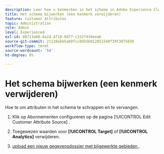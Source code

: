 ```yaml
---
description: Leer hoe u kenmerken in het schema in Adobe Experience Cloud verwijdert en vervangt.
title: Het schema bijwerken (een kenmerk verwijderen)
feature: Customer Attributes
topic: Administration
role: Admin
level: Experienced
exl-id: 08713a68-8a24-4f18-9d77-c332f434eea6
source-git-commit: 21120abb5ab0fcc8d556012851548f39f3875038
workflow-type: tm+mt
source-wordcount: '54'
ht-degree: 0%

---
```


# Het schema bijwerken (een kenmerk verwijderen)

Hoe te om attributen in het schema te schrappen en te vervangen.

1. Klik op Abonnementen configureren op de pagina [!UICONTROL Edit Customer Attribute Source] .

1. Toegewezen waarden voor **[!UICONTROL Target]** of **[!UICONTROL Analytics]** verwijderen.

1. [ upload een nieuw gegevensdossier met bijgewerkte gebieden ](t-crs-usecase.md).
